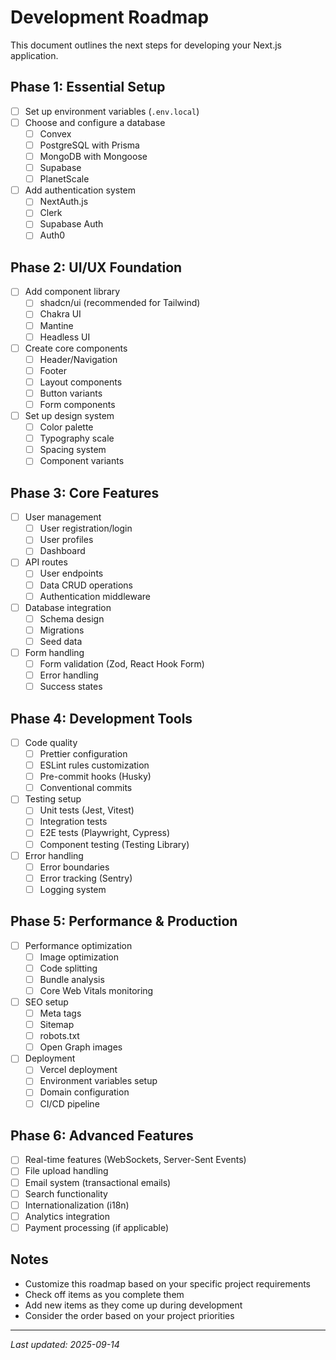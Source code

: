 # Development Roadmap

This document outlines the next steps for developing your Next.js application.

## Phase 1: Essential Setup
- [ ] Set up environment variables (`.env.local`)
- [ ] Choose and configure a database
  - [ ] Convex
  - [ ] PostgreSQL with Prisma
  - [ ] MongoDB with Mongoose
  - [ ] Supabase
  - [ ] PlanetScale
- [ ] Add authentication system
  - [ ] NextAuth.js
  - [ ] Clerk
  - [ ] Supabase Auth
  - [ ] Auth0

## Phase 2: UI/UX Foundation
- [ ] Add component library
  - [ ] shadcn/ui (recommended for Tailwind)
  - [ ] Chakra UI
  - [ ] Mantine
  - [ ] Headless UI
- [ ] Create core components
  - [ ] Header/Navigation
  - [ ] Footer
  - [ ] Layout components
  - [ ] Button variants
  - [ ] Form components
- [ ] Set up design system
  - [ ] Color palette
  - [ ] Typography scale
  - [ ] Spacing system
  - [ ] Component variants

## Phase 3: Core Features
- [ ] User management
  - [ ] User registration/login
  - [ ] User profiles
  - [ ] Dashboard
- [ ] API routes
  - [ ] User endpoints
  - [ ] Data CRUD operations
  - [ ] Authentication middleware
- [ ] Database integration
  - [ ] Schema design
  - [ ] Migrations
  - [ ] Seed data
- [ ] Form handling
  - [ ] Form validation (Zod, React Hook Form)
  - [ ] Error handling
  - [ ] Success states

## Phase 4: Development Tools
- [ ] Code quality
  - [ ] Prettier configuration
  - [ ] ESLint rules customization
  - [ ] Pre-commit hooks (Husky)
  - [ ] Conventional commits
- [ ] Testing setup
  - [ ] Unit tests (Jest, Vitest)
  - [ ] Integration tests
  - [ ] E2E tests (Playwright, Cypress)
  - [ ] Component testing (Testing Library)
- [ ] Error handling
  - [ ] Error boundaries
  - [ ] Error tracking (Sentry)
  - [ ] Logging system

## Phase 5: Performance & Production
- [ ] Performance optimization
  - [ ] Image optimization
  - [ ] Code splitting
  - [ ] Bundle analysis
  - [ ] Core Web Vitals monitoring
- [ ] SEO setup
  - [ ] Meta tags
  - [ ] Sitemap
  - [ ] robots.txt
  - [ ] Open Graph images
- [ ] Deployment
  - [ ] Vercel deployment
  - [ ] Environment variables setup
  - [ ] Domain configuration
  - [ ] CI/CD pipeline

## Phase 6: Advanced Features
- [ ] Real-time features (WebSockets, Server-Sent Events)
- [ ] File upload handling
- [ ] Email system (transactional emails)
- [ ] Search functionality
- [ ] Internationalization (i18n)
- [ ] Analytics integration
- [ ] Payment processing (if applicable)

## Notes
- Customize this roadmap based on your specific project requirements
- Check off items as you complete them
- Add new items as they come up during development
- Consider the order based on your project priorities

---

*Last updated: 2025-09-14*